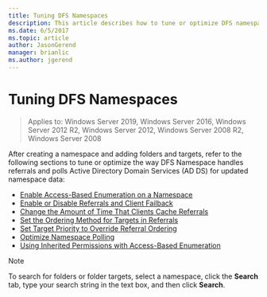 ```yaml
---
title: Tuning DFS Namespaces
description: This article describes how to tune or optimize DFS namespaces
ms.date: 6/5/2017
ms.topic: article
author: JasonGerend
manager: brianlic
ms.author: jgerend
---
```

# Tuning DFS Namespaces

> Applies to: Windows Server 2019, Windows Server 2016, Windows Server 2012 R2, Windows Server 2012, Windows Server 2008 R2, Windows Server 2008

After creating a namespace and adding folders and targets, refer to the following sections to tune or optimize the way DFS Namespace handles referrals and polls Active Directory Domain Services (AD DS) for updated namespace data:

-   [Enable Access-Based Enumeration on a Namespace](enable-access-based-enumeration-on-a-namespace.md)
-   [Enable or Disable Referrals and Client Failback](enable-or-disable-referrals-and-client-failback.md)
-   [Change the Amount of Time That Clients Cache Referrals](change-the-amount-of-time-that-clients-cache-referrals.md)
-   [Set the Ordering Method for Targets in Referrals](set-the-ordering-method-for-targets-in-referrals.md)
-   [Set Target Priority to Override Referral Ordering](set-target-priority-to-override-referral-ordering.md)
-   [Optimize Namespace Polling](optimize-namespace-polling.md)
-   [Using Inherited Permissions with Access-Based Enumeration](using-inherited-permissions-with-access-based-enumeration.md)

> [!NOTE]
> To search for folders or folder targets, select a namespace, click the **Search** tab, type your search string in the text box, and then click **Search**.